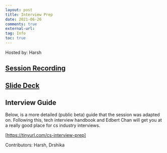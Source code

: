 ```yaml
---
layout: post
title: Interview Prep
date: 2021-06-26
comments: true
external-url:
tag: Info
toc: true
---
```

<!-- markdownlint-disable MD004 MD009 MD014 MD024 MD040 -->


Hosted by: Harsh

## [Session Recording](https://youtu.be/6WablPFJ3_Q-)

## [Slide Deck](https://docs.google.com/presentation/d/1Sx2w2n37s12Zfg-zgYnHJaoSTP3_KTljnEM6fBlF1Bg/edit?usp=sharing)

## Interview Guide
Below, is a more detailed (public beta) guide that the session was adapted on. Following this, tech interview handbook and Edbert Chan will get you at a really good place for cs industry interviews. 

[https://tinyurl.com/cs-interview-prep]

Contributors: Harsh, Drshika
